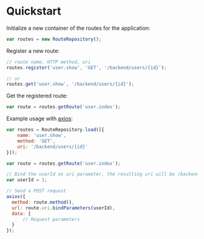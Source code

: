 # Quickstart

Initialize a new container of the routes for the application:

```javascript
var routes = new RouteRepository();
```
Register a new route:

```javascript
// route name, HTTP method, uri
routes.register('user.show', 'GET', '/backend/users/{id}');

// or
routes.get('user.show', '/backend/users/{id}');
```

Get the registered route:
```javascript
var route = routes.getRoute('user.index');
```

Example usage with [axios](https://github.com/axios/axios):

```javascript
var routes = RouteRepository.load([{
    name: 'user.show',
    method: 'GET',
    uri: '/backend/users/{id}'
}]);

var route = routes.getRoute('user.index');

// Bind the userId as uri parameter, the resulting uri will be /backend/users/1
var userId = 1;

// Send a POST request
axios({
  method: route.method(),
  url: route.uri.bindParameters(userId),
  data: {
      // Request parameters
  }
});
```

